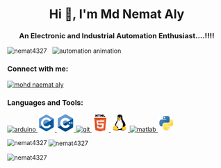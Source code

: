 <h1 align="center">Hi 👋, I'm Md Nemat Aly</h1>
<h3 align="center">An Electronic and Industrial Automation Enthusiast....!!!!</h3>

<img src="https://www.sherpadesk.com/hubfs/Sherpadesk_Product%20Page/IT-Managers_LP-Update/Machine_anim_v2.gif" alt="automation animation" width="400" align="right">

<p align="left"> <img src="https://komarev.com/ghpvc/?username=nemat4327&label=Profile%20views&color=0e75b6&style=flat" alt="nemat4327" /> </p>

<h3 align="left">Connect with me:</h3>
<p align="left">
<a href="https://linkedin.com/in/mohd naemat aly" target="blank"><img align="center" src="https://raw.githubusercontent.com/rahuldkjain/github-profile-readme-generator/master/src/images/icons/Social/linked-in-alt.svg" alt="mohd naemat aly" height="30" width="40" /></a>
</p>

<h3 align="left">Languages and Tools:</h3>
<p align="left"> <a href="https://www.arduino.cc/" target="_blank" rel="noreferrer"> <img src="https://cdn.worldvectorlogo.com/logos/arduino-1.svg" alt="arduino" width="40" height="40"/> </a> <a href="https://www.cprogramming.com/" target="_blank" rel="noreferrer"> <img src="https://raw.githubusercontent.com/devicons/devicon/master/icons/c/c-original.svg" alt="c" width="40" height="40"/> </a> <a href="https://www.w3schools.com/cpp/" target="_blank" rel="noreferrer"> <img src="https://raw.githubusercontent.com/devicons/devicon/master/icons/cplusplus/cplusplus-original.svg" alt="cplusplus" width="40" height="40"/> </a> <a href="https://git-scm.com/" target="_blank" rel="noreferrer"> <img src="https://www.vectorlogo.zone/logos/git-scm/git-scm-icon.svg" alt="git" width="40" height="40"/> </a> <a href="https://www.w3.org/html/" target="_blank" rel="noreferrer"> <img src="https://raw.githubusercontent.com/devicons/devicon/master/icons/html5/html5-original-wordmark.svg" alt="html5" width="40" height="40"/> </a> <a href="https://www.linux.org/" target="_blank" rel="noreferrer"> <img src="https://raw.githubusercontent.com/devicons/devicon/master/icons/linux/linux-original.svg" alt="linux" width="40" height="40"/> </a> <a href="https://www.mathworks.com/" target="_blank" rel="noreferrer"> <img src="https://upload.wikimedia.org/wikipedia/commons/2/21/Matlab_Logo.png" alt="matlab" width="40" height="40"/> </a> <a href="https://www.python.org" target="_blank" rel="noreferrer"> <img src="https://raw.githubusercontent.com/devicons/devicon/master/icons/python/python-original.svg" alt="python" width="40" height="40"/> </a> </p>

<p><img align="left" src="https://github-readme-stats.vercel.app/api/top-langs?username=nemat4327&show_icons=true&locale=en&layout=compact" alt="nemat4327" /></p>

<p>&nbsp;<img align="center" src="https://github-readme-stats.vercel.app/api?username=nemat4327&show_icons=true&locale=en" alt="nemat4327" /></p>

<p><img align="center" src="https://github-readme-streak-stats.herokuapp.com/?user=nemat4327&" alt="nemat4327" /></p>
